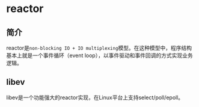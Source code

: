 # reactor
## 简介
  reactor是`non-blocking IO + IO multiplexing`模型。在这种模型中，程序结构基本上就是一个事件循环（event loop），以事件驱动和事件回调的方式实现业务逻辑。  

## libev
  libev是一个功能强大的reactor实现，在Linux平台上支持select/poll/epoll。
